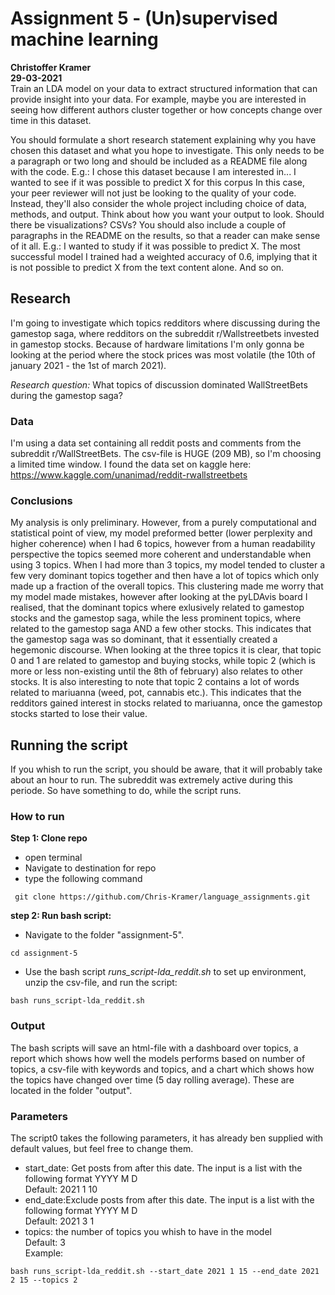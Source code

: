 # Assignment 5 - (Un)supervised machine learning
**Christoffer Kramer**  
**29-03-2021**  
Train an LDA model on your data to extract structured information that can provide insight into your data. For example, maybe you are interested in seeing how different authors cluster together or how concepts change over time in this dataset.  

You should formulate a short research statement explaining why you have chosen this dataset and what you hope to investigate. This only needs to be a paragraph or two long and should be included as a README file along with the code. E.g.: I chose this dataset because I am interested in... I wanted to see if it was possible to predict X for this corpus
In this case, your peer reviewer will not just be looking to the quality of your code. Instead, they'll also consider the whole project including choice of data, methods, and output. Think about how you want your output to look. Should there be visualizations? CSVs?
You should also include a couple of paragraphs in the README on the results, so that a reader can make sense of it all. E.g.: I wanted to study if it was possible to predict X. The most successful model I trained had a weighted accuracy of 0.6, implying that it is not possible to predict X from the text content alone. And so on.  

## Research
I'm going to investigate which topics redditors where discussing during the gamestop saga, where redditors on the subreddit r/Wallstreetbets invested in gamestop stocks. Because of hardware limitations I'm only gonna be looking at the period where the stock prices was most volatile (the 10th of january 2021 - the 1st of march 2021).

_Research question:_ What topics of discussion dominated WallStreetBets during the gamestop saga? 

### Data
I'm using a data set containing all reddit posts and comments from the subreddit r/WallStreetBets. The csv-file is HUGE (209 MB), so I'm choosing a limited time window. 
I found the data set on kaggle here: https://www.kaggle.com/unanimad/reddit-rwallstreetbets

### Conclusions
My analysis is only preliminary. However, from a purely computational and statistical point of view, my model preformed better (lower perplexity and higher coherence) when I had 6 topics, however from a human readability perspective the topics seemed more coherent and understandable when using 3 topics. When I had more than 3 topics, my model tended to cluster a few very dominant topics together and then have a lot of topics which only made up a fraction of the overall topics. 
This clustering made me worry that my model made mistakes, however after looking at the pyLDAvis board I realised, that the dominant topics where exlusively related to gamestop stocks and the gamestop saga, while the less prominent topics, where related to the gamestop saga AND a few other stocks. This indicates that the gamestop saga was so dominant, that it essentially created a hegemonic discourse.
When looking at the three topics it is clear, that topic 0 and 1 are related to gamestop and buying stocks, while topic 2 (which is more or less non-existing until the 8th of february) also relates to other stocks. It is also interesting to note that topic 2 contains a lot of words related to mariuanna (weed, pot, cannabis etc.). This indicates that the redditors gained interest in stocks related to mariuanna, once the gamestop stocks started to lose their value. 

## Running the script
If you whish to run the script, you should be aware, that it will probably take about an hour to run. The subreddit was extremely active during this periode. So have something to do, while the script runs. 

### How to run  
**Step 1: Clone repo**  
- open terminal  
- Navigate to destination for repo  
- type the following command  
```console
 git clone https://github.com/Chris-Kramer/language_assignments.git
```  
**step 2: Run bash script:**  
- Navigate to the folder "assignment-5".  
```console
cd assignment-5
```  
- Use the bash script _runs_script-lda_reddit.sh_ to set up environment, unzip the csv-file, and run the script:  
```console
bash runs_script-lda_reddit.sh
```  
### Output
The bash scripts will save an html-file with a dashboard over topics, a report which shows how well the models performs based on number of topics, a csv-file with keywords and topics, and a chart which shows how the topics have changed over time (5 day rolling average). These are located in the folder "output".

### Parameters
The script0 takes the following parameters, it has already ben supplied with default values, but feel free to change them.
- start_date: Get posts from after this date. The input is a list with the following format YYYY M D  
Default: 2021 1 10  
- end_date:Exclude posts from after this date. The input is a list with the following format YYYY M D  
Default: 2021 3 1  
- topics: the number of topics you whish to have in the model  
Default: 3  
Example:  
```console
bash runs_script-lda_reddit.sh --start_date 2021 1 15 --end_date 2021 2 15 --topics 2
```